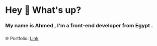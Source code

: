 <h1 align="left">Hey 👋 What's up?</h1>

###

<h3 align="left">My name is Ahmed , I'm a front-end developer from Egypt .</h3>

###

<p align="left">🌐 Portfolio: <a href='https://challenges-lyart.vercel.app/'>Link</a></p>

###
